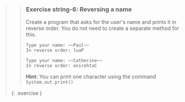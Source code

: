 >> ### Exercise string-6: Reversing a name
>> 
>> Create a program that asks for the user's name and prints it in reverse order. You do not need to create a separate method for this.
>> 
>>```output
>> Type your name: ~~Paul~~
>> In reverse order: luaP
>>```
>>
>>```output  
>> Type your name: ~~Catherine~~
>> In reverse order: enirehtaC
>>```
>>     
>> **Hint**: You can print one character using the command `System.out.print()`
>> 
>{: .exercise }